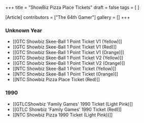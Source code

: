 +++
title = "ShowBiz Pizza Place Tickets"
draft = false
tags = [ ]

[Article]
contributors = ["The 64th Gamer"]
gallery = []
+++
###  Unknown Year ### 

* [[GTC Showbiz Skee-Ball 1 Point Ticket V1 (Yellow)]]
* [[GTC Showbiz Skee-Ball 1 Point Ticket V1 (Red)]]
* [[GTC Showbiz Skee-Ball 1 Point Ticket V1 (Orange)]]
* [[GTC Showbiz Skee-Ball 1 Point Ticket V2 (Yellow)]]
* [[GTC Showbiz Skee-Ball 1 Point Ticket V2 (Orange)]]
* [[NTC Showbiz Skee-Ball 1 Point Ticket (Yellow)]]
* [[NTC Showbiz Skee-Ball 1 Point Ticket (Orange)]]
* [[NTC Showbiz Pizza Place Ticket (Red)]]

###  1990 ### 

* [[GTLCShowbiz 'Family Games' 1990 Ticket (Light Pink)]]
* [[GTLC Showbiz 'Family Games' 1990 Ticket (Red)]]
* [[NTC Showbiz Pizza 1990 Ticket (Light Pink))]]